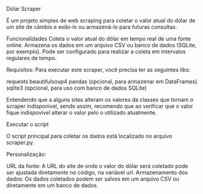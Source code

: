 Dólar Scraper

É um projeto simples de web scraping para coletar o valor atual do dólar de um site de câmbio e exibi-lo ou armazená-lo para futuras consultas.

Funcionalidades
Coleta o valor atual do dólar em tempo real de uma fonte online.
Armazena os dados em um arquivo CSV ou banco de dados (SQLite, por exemplo).
Pode ser configurado para realizar a coleta em intervalos regulares de tempo.

Requisitos:
Para executar este scraper, você precisa ter as seguintes libs:

requests
beautifulsoup4
pandas (opcional, para armazenar em DataFrames)
sqlite3 (opcional, para uso com banco de dados SQLite)

Entendendo que a alguns sites alteram os valores da classes que tornam o scraper indisponivel, sendo assim, recomendo que ao verificar que o valor fique indispovível alterar o valor pelo o utilizado atualmente.


Executar o script

O script principal para coletar os dados está localizado no arquivo scraper.py.

Personalização:

URL da fonte: A URL do site de onde o valor do dólar será coletado pode ser ajustada diretamente no código, na variável url.
Armazenamento dos dados: Os dados coletados podem ser salvos em um arquivo CSV ou diretamente em um banco de dados. 
